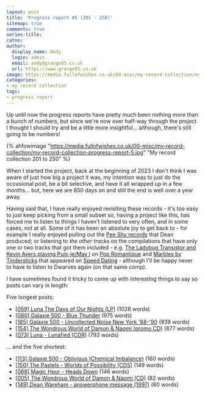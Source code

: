 ```yaml
---
layout: post
title: 'Progress report #5 (201 - 250)'
sitemap: true
comments: true
series-title:
catno:
author:
  display_name: Andy
  login: admin
  email: andy@grange85.co.uk
  url: https://www.grange85.co.uk
image: https://media.fullofwishes.co.uk/00-misc/my-record-collection/my-record-collection-progress-report-5.jpg
categories:
- my record collection
tags:
- progress report
---
```

Up until now the progress reports have pretty much been nothing more than a bunch of numbers, but since we're now over half-way through the project I thought I should try and be a little more insightful... although, there's still going to be numbers!

{% ahfowimage "https://media.fullofwishes.co.uk/00-misc/my-record-collection/my-record-collection-progress-report-5.jpg" "My record collection 201 to 250" %}

When I started the project, back at the beginning of 2023 I don't think I was aware of just how big a project it was, my intention was to just do the occasional post, be a bit selective, and have it all wrapped up in a few months... but, here we are 850 days on and still the end is well over a year away.

Having said that, I have really enjoyed revisiting these records - it's too easy to just keep picking from a small subset so, having a project like this, has forced me to listen to things I haven't listened to very often, and in some cases, not at all. Some of it has been an absolute joy to get back to - for example I really enjoyed pulling out the [Pee Shy records](/2024/07/25/my-record-collection-156-pee-shy-who-let-all-the-monkeys-out/) that Dean produced; or listening to _the other tracks_ on the compilations that have only one or two tracks that got them included - e.g. [The Ladybug Transistor and Kevin Ayers playing Puis-je/May I]() on [Pop Romantique](https://www.fullofwishes.co.uk/2023/08/31/my-record-collection-065-pop-romantique-french-pop-classics/) and [Marbles by Tindersticks](https://www.youtube.com/watch?v=fKRfWcRZpYM) that appeared on [Speed Dating](/2024/08/22/my-record-collection-164-various-artists-speed-dating/) - although I'll be happy never to have to listen to Dwarves again (on that same comp).

I have sometimes found it tricky to come up with interesting things to say so posts can vary in length:

Five longest posts:
 - [\[059\] Luna The Days of Our Nights (LP)](/2023/08/08/my-record-collection-recent-acquisition-1-luna-the-days-of-our-nights-lp/) (1028 words)
 - [\[080\] Galaxie 500 - Blue Thunder](/2023/10/12/my-record-collection-077-galaxie-500-blue-thunder/) (975 words)
 - [\[185\] Galaxie 500 - Uncollected Noise New York '88-'90](/2024/10/08/my-record-collection-recent-acquisition-09-and-10-galaxie-500-uncollected-noise-new-york-88-90/) (939 words)
 - [\[154\] The Wondrous World of Damon & Naomi (promo CD)](/2024/06/24/my-record-collection-147-the-wondrous-world-of-damon-naomi-promo-cd/) (877 words)
 - [\[073\] Luna - Lunafied (CDR)](/2023/09/18/my-record-collection-070-luna-lunafied-cd/) (793 words)

... and the five shortest:
 - [\[113\] Galaxie 500 - Oblivious (Chemical Imbalance)](/2024/02/08/my-record-collection-108-galaxie-500-oblivious-chemical-imbalance/) (160 words)
 - [\[150\] The Pastels - Worlds of Possibility (CDS)](/2024/06/10/my-record-collection-143-the-pastels-worlds-of-possibility-cds/) (149 words)
 - [\[068\] Magic Hour - Heads Down](/2023/09/04/my-record-collection-066-magic-hour-heads-down/) (146 words)
 - [\[005\] The Wondrous World of Damon & Naomi (CD)](/2023/02/02/my-record-collection-005-the-wondrous-world-of-damon-naomi-cd/) (82 words)
 - [\[149\] Dean Wareham - answerphone message (1997)](/2024/06/06/my-record-collection-142-dean-wareham-answerphone-message-mc/) (60 words)
